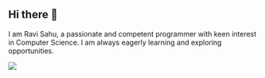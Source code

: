 ## Hi there 👋
I am Ravi Sahu, a passionate and competent programmer with keen interest in Computer Science. I am always eagerly learning and exploring opportunities.


<picture>
  <source
    srcset="https://github-readme-stats.vercel.app/api?username=Ivaruhas&show_icons=true&theme=dark"
    media="(prefers-color-scheme: dark)"
  />
  <source
    srcset="https://github-readme-stats.vercel.app/api?username=Ivaruhas&show_icons=true"
    media="(prefers-color-scheme: light), (prefers-color-scheme: no-preference)"
  />
  <img src="https://github-readme-stats.vercel.app/api?username=Ivaruhas&show_icons=true" />
</picture>
